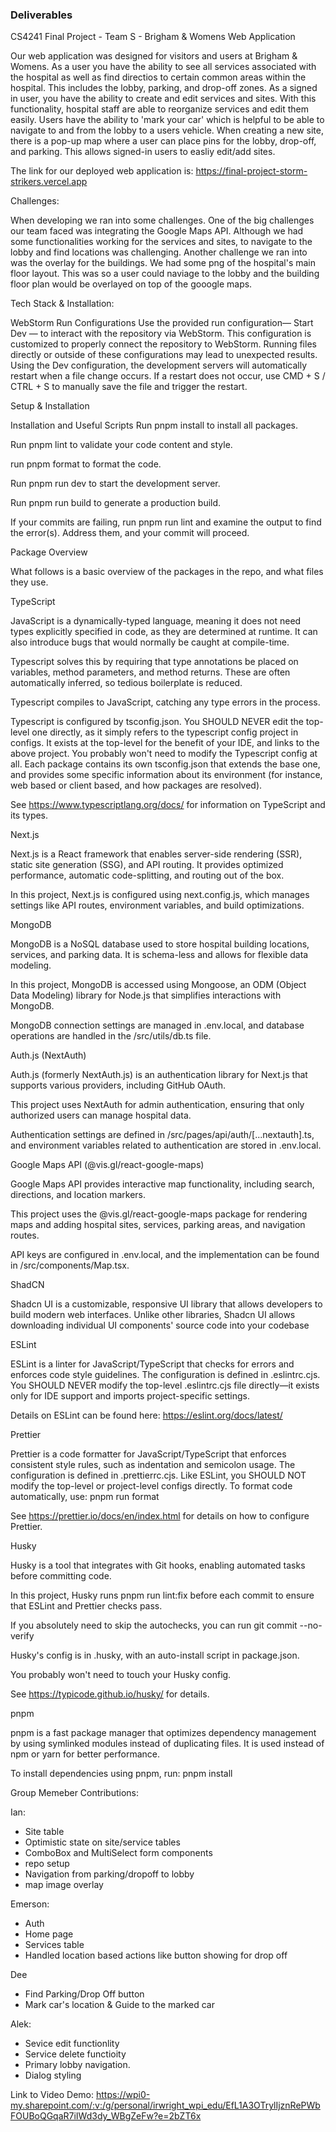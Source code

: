 
### Deliverables
CS4241 Final Project - Team S - Brigham & Womens Web Application

Our web application was designed for visitors and users at Brigham & Womens. As a user you have the ability to see all services associated with the hospital as well 
as find directios to certain common areas within the hospital. This includes the lobby, parking, and drop-off zones. As a signed in user, you have the ability to create
and edit services and sites. With this functionality, hospital staff are able to reorganize services and edit them easily. Users have the ability to 'mark your car' 
which is helpful to be able to navigate to and from the lobby to a users vehicle. When creating a new site, there is a pop-up map where a user can place pins for the 
lobby, drop-off, and parking. This allows signed-in users to easliy edit/add sites.

The link for our deployed web application is:
https://final-project-storm-strikers.vercel.app

Challenges:

When developing we ran into some challenges. One of the big challenges our team faced was integrating the Google Maps API. Although we had some functionalities working 
for the services and sites, to navigate to the lobby and find locations was challenging. Another challenge we ran into was the overlay for the buildings. We had some png
of the hospital's main floor layout. This was so a user could naviage to the lobby and the building floor plan would be overlayed on top of the gooogle maps.

Tech Stack & Installation:

WebStorm Run Configurations
Use the provided run configuration— Start Dev — to interact with the repository via WebStorm. This configuration is customized to properly connect the repository to WebStorm. Running files directly or outside of these configurations may lead to unexpected results.
Using the Dev configuration, the development servers will automatically restart when a file change occurs.
If a restart does not occur, use CMD + S / CTRL + S to manually save the file and trigger the restart.

Setup & Installation

Installation and Useful Scripts
Run pnpm install to install all packages.

Run pnpm lint to validate your code content and style.

run pnpm format to format the code.

Run pnpm run dev to start the development server.

Run pnpm run build to generate a production build.


If your commits are failing, run pnpm run lint and examine the output to find the error(s). Address them, and your commit will proceed.

Package Overview

What follows is a basic overview of the packages in the repo, and what files they use.

TypeScript

JavaScript is a dynamically-typed language, meaning it does not need types explicitly specified in code, as they are determined at runtime. It can also introduce bugs that would normally be caught at compile-time.

Typescript solves this by requiring that type annotations be placed on variables, method parameters, and method returns. These are often automatically inferred, so tedious boilerplate is reduced.

Typescript compiles to JavaScript, catching any type errors in the process.

Typescript is configured by tsconfig.json. You SHOULD NEVER edit the top-level one directly, as it simply refers to the typescript config project in configs. It exists at the top-level for the benefit of your IDE, and links to the above project. You probably won't need to modify the Typescript config at all. Each package contains its own tsconfig.json that extends the base one, and provides some specific information about its environment (for instance, web based or client based, and how packages are resolved).

See https://www.typescriptlang.org/docs/ for information on TypeScript and its types.

Next.js

Next.js is a React framework that enables server-side rendering (SSR), static site generation (SSG), and API routing. It provides optimized performance, automatic code-splitting, and routing out of the box.

In this project, Next.js is configured using next.config.js, which manages settings like API routes, environment variables, and build optimizations.

MongoDB

MongoDB is a NoSQL database used to store hospital building locations, services, and parking data. It is schema-less and allows for flexible data modeling.

In this project, MongoDB is accessed using Mongoose, an ODM (Object Data Modeling) library for Node.js that simplifies interactions with MongoDB.

MongoDB connection settings are managed in .env.local, and database operations are handled in the /src/utils/db.ts file.

Auth.js (NextAuth)

Auth.js (formerly NextAuth.js) is an authentication library for Next.js that supports various providers, including GitHub OAuth.

This project uses NextAuth for admin authentication, ensuring that only authorized users can manage hospital data.

Authentication settings are defined in /src/pages/api/auth/[...nextauth].ts, and environment variables related to authentication are stored in .env.local.

Google Maps API (@vis.gl/react-google-maps)

Google Maps API provides interactive map functionality, including search, directions, and location markers.

This project uses the @vis.gl/react-google-maps package for rendering maps and adding hospital sites, services, parking areas, and navigation routes.

API keys are configured in .env.local, and the implementation can be found in /src/components/Map.tsx.

ShadCN

Shadcn UI is a customizable, responsive UI library that allows developers to build modern web interfaces. Unlike other libraries, Shadcn UI allows downloading individual UI components' source code into your codebase

ESLint

ESLint is a linter for JavaScript/TypeScript that checks for errors and enforces code style guidelines.
The configuration is defined in .eslintrc.cjs. You SHOULD NEVER modify the top-level .eslintrc.cjs file directly—it exists only for IDE support and imports project-specific settings.

Details on ESLint can be found here: https://eslint.org/docs/latest/

Prettier

Prettier is a code formatter for JavaScript/TypeScript that enforces consistent style rules, such as indentation and semicolon usage.
The configuration is defined in .prettierrc.cjs. Like ESLint, you SHOULD NOT modify the top-level or project-level configs directly.
To format code automatically, use: pnpm run format

See https://prettier.io/docs/en/index.html for details on how to configure Prettier.

Husky

Husky is a tool that integrates with Git hooks, enabling automated tasks before committing code.

In this project, Husky runs pnpm run lint:fix before each commit to ensure that ESLint and Prettier checks pass.

If you absolutely need to skip the autochecks, you can run git commit --no-verify

Husky's config is in .husky, with an auto-install script in package.json.

You probably won't need to touch your Husky config.

See https://typicode.github.io/husky/ for details.

pnpm

pnpm is a fast package manager that optimizes dependency management by using symlinked modules instead of duplicating files. It is used instead of npm or yarn for better performance.

To install dependencies using pnpm, run: pnpm install


Group Memeber Contributions:

Ian:
  - Site table
  - Optimistic state on site/service tables
  - ComboBox and MultiSelect form components
  - repo setup
  - Navigation from parking/dropoff to lobby
  - map image overlay

Emerson:
  - Auth
  - Home page
  - Services table
  - Handled location based actions like button showing for drop off

Dee
  - Find Parking/Drop Off button
  - Mark car's location & Guide to the marked car

Alek:
  - Sevice edit functionlity
  - Service delete functioity
  - Primary lobby navigation.
  - Dialog styling

Link to Video Demo:
https://wpi0-my.sharepoint.com/:v:/g/personal/irwright_wpi_edu/EfL1A3OTrylIjznRePWbFOUBoQGqaR7iIWd3dy_WBgZeFw?e=2bZT6x
